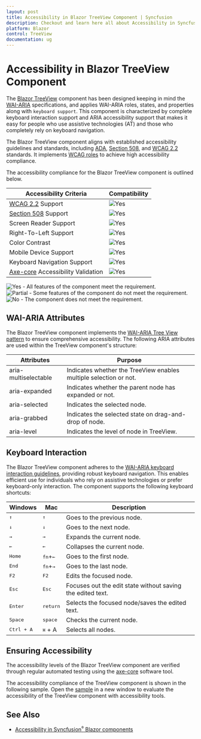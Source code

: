 ```yaml
---
layout: post
title: Accessibility in Blazor TreeView Component | Syncfusion
description: Checkout and learn here all about Accessibility in Syncfusion Blazor TreeView component and much more.
platform: Blazor
control: TreeView
documentation: ug
---
```


# Accessibility in Blazor TreeView Component

The [Blazor TreeView](https://www.syncfusion.com/blazor-components/blazor-treeview) component has been designed keeping in mind the [WAI-ARIA](https://www.w3.org/WAI/ARIA/apg/patterns/treeview/) specifications, and applies WAI-ARIA roles, states, and properties along with `keyboard support`. This component is characterized by complete keyboard interaction support and ARIA accessibility support that makes it easy for people who use assistive technologies (AT) and those who completely rely on keyboard navigation.

The Blazor TreeView component aligns with established accessibility guidelines and standards, including [ADA](https://www.ada.gov/), [Section 508](https://www.section508.gov/), and [WCAG 2.2](https://www.w3.org/TR/WCAG22/) standards. It implements [WCAG roles](https://www.w3.org/TR/wai-aria/#roles) to achieve high accessibility compliance.

The accessibility compliance for the Blazor TreeView component is outlined below.

| Accessibility Criteria | Compatibility |
| -- | -- |
| [WCAG 2.2](https://www.w3.org/TR/WCAG22/) Support | <img src="https://cdn.syncfusion.com/content/images/documentation/full.png" alt="Yes"> |
| [Section 508](https://www.section508.gov/) Support | <img src="https://cdn.syncfusion.com/content/images/documentation/full.png" alt="Yes"> |
| Screen Reader Support | <img src="https://cdn.syncfusion.com/content/images/landing-page/yes.png" alt="Yes"> |
| Right-To-Left Support | <img src="https://cdn.syncfusion.com/content/images/landing-page/yes.png" alt="Yes"> |
| Color Contrast | <img src="https://cdn.syncfusion.com/content/images/landing-page/yes.png" alt="Yes"> |
| Mobile Device Support | <img src="https://cdn.syncfusion.com/content/images/landing-page/yes.png" alt="Yes"> |
| Keyboard Navigation Support | <img src="https://cdn.syncfusion.com/content/images/landing-page/yes.png" alt="Yes"> |
| [Axe-core](https://www.nuget.org/packages/Deque.AxeCore.Playwright) Accessibility Validation | <img src="https://cdn.syncfusion.com/content/images/landing-page/yes.png" alt="Yes"> |

<style>
    .post .post-content img {
        display: inline-block;
        margin: 0.5em 0;
    }
</style>

<div><img src="https://cdn.syncfusion.com/content/images/landing-page/yes.png" alt="Yes"> - All features of the component meet the requirement.</div>

<div><img src="https://cdn.syncfusion.com/content/images/documentation/partial.png" alt="Partial"> - Some features of the component do not meet the requirement.</div>

<div><img src="https://cdn.syncfusion.com/content/images/landing-page/no.png" alt="No"> - The component does not meet the requirement.</div>

## WAI-ARIA Attributes

The Blazor TreeView component implements the [WAI-ARIA Tree View pattern](https://www.w3.org/WAI/ARIA/apg/patterns/treeview/) to ensure comprehensive accessibility. The following ARIA attributes are used within the TreeView component's structure:

| **Attributes** | **Purpose** |
| --- | --- |
| aria-multiselectable | Indicates whether the TreeView enables multiple selection or not. |
| aria-expanded | Indicates whether the parent node has expanded or not. |
| aria-selected | Indicates the selected node. |
| aria-grabbed | Indicates the selected state on drag-and-drop of node. |
| aria-level | Indicates the level of node in TreeView. |

## Keyboard Interaction

The Blazor TreeView component adheres to the [WAI-ARIA keyboard interaction guidelines](https://www.w3.org/WAI/ARIA/apg/patterns/treeview/#keyboardinteraction), providing robust keyboard navigation. This enables efficient use for individuals who rely on assistive technologies or prefer keyboard-only interaction. The component supports the following keyboard shortcuts:

| Windows | Mac | Description |
|------|----|-----|
| <kbd>↑</kbd> | <kbd>↑</kbd> | Goes to the previous node. |
| <kbd>↓</kbd> | <kbd>↓</kbd> | Goes to the next node. |
| <kbd>→</kbd> | <kbd>→</kbd> | Expands the current node. |
| <kbd>←</kbd> | <kbd>←</kbd> | Collapses the current node. |
| <kbd>Home</kbd> | <kbd>fn</kbd>+<kbd>←</kbd> | Goes to the first node. |
| <kbd>End</kbd> | <kbd>fn</kbd>+<kbd>→</kbd> | Goes to the last node. |
| <kbd>F2</kbd> | <kbd>F2</kbd> | Edits the focused node. |
| <kbd>Esc</kbd> | <kbd>Esc</kbd> | Focuses out the edit state without saving the edited text. |
| <kbd>Enter</kbd> |<kbd>return</kbd> | Selects the focused node/saves the edited text. |
| <kbd>Space</kbd> | <kbd>space</kbd> | Checks the current node. |
| <kbd>Ctrl + A</kbd> | <kbd>⌘</kbd> + <kbb>A</kbd> | Selects all nodes. |

## Ensuring Accessibility

The accessibility levels of the Blazor TreeView component are verified through regular automated testing using the [axe-core](https://www.nuget.org/packages/Deque.AxeCore.Playwright) software tool.

The accessibility compliance of the TreeView component is shown in the following sample. Open the [sample](https://blazor.syncfusion.com/accessibility/treeview) in a new window to evaluate the accessibility of the TreeView component with accessibility tools.

## See Also

* [Accessibility in Syncfusion<sup style="font-size:70%">&reg;</sup> Blazor components](https://blazor.syncfusion.com/documentation/common/accessibility)
